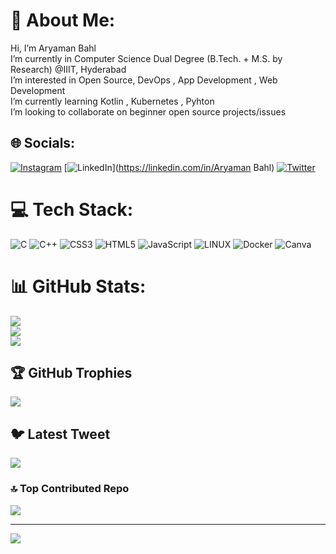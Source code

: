 # 💫 About Me:
Hi, I’m Aryaman Bahl<br>I’m currently in Computer Science Dual Degree (B.Tech. + M.S. by Research) @IIIT, Hyderabad<br>I’m interested in Open Source, DevOps , App Development , Web Development<br>I’m currently learning  Kotlin , Kubernetes , Pyhton <br>I’m looking to collaborate on beginner open source projects/issues<br>


## 🌐 Socials:
[![Instagram](https://img.shields.io/badge/Instagram-%23E4405F.svg?logo=Instagram&logoColor=white)](https://instagram.com/aryamanbahl21) [![LinkedIn](https://img.shields.io/badge/LinkedIn-%230077B5.svg?logo=linkedin&logoColor=white)](https://linkedin.com/in/Aryaman Bahl) [![Twitter](https://img.shields.io/badge/Twitter-%231DA1F2.svg?logo=Twitter&logoColor=white)](https://twitter.com/AryamanBahl12) 

# 💻 Tech Stack:
![C](https://img.shields.io/badge/c-%2300599C.svg?style=for-the-badge&logo=c&logoColor=white) ![C++](https://img.shields.io/badge/c++-%2300599C.svg?style=for-the-badge&logo=c%2B%2B&logoColor=white) ![CSS3](https://img.shields.io/badge/css3-%231572B6.svg?style=for-the-badge&logo=css3&logoColor=white) ![HTML5](https://img.shields.io/badge/html5-%23E34F26.svg?style=for-the-badge&logo=html5&logoColor=white) ![JavaScript](https://img.shields.io/badge/javascript-%23323330.svg?style=for-the-badge&logo=javascript&logoColor=%23F7DF1E) ![LINUX](https://img.shields.io/badge/Linux-FCC624?style=for-the-badge&logo=linux&logoColor=black) ![Docker](https://img.shields.io/badge/docker-%230db7ed.svg?style=for-the-badge&logo=docker&logoColor=white) ![Canva](https://img.shields.io/badge/Canva-%2300C4CC.svg?style=for-the-badge&logo=Canva&logoColor=white)
# 📊 GitHub Stats:
![](https://github-readme-stats.vercel.app/api?username=ABiiitH&theme=dark&hide_border=true&include_all_commits=false&count_private=false)<br/>
![](https://github-readme-streak-stats.herokuapp.com/?user=ABiiitH&theme=dark&hide_border=true)<br/>
![](https://github-readme-stats.vercel.app/api/top-langs/?username=ABiiitH&theme=dark&hide_border=true&include_all_commits=false&count_private=false&layout=compact)

## 🏆 GitHub Trophies
![](https://github-profile-trophy.vercel.app/?username=ABiiitH&theme=radical&no-frame=true&no-bg=true&margin-w=4)

## 🐦 Latest Tweet
[![](https://gtce.itsvg.in/api?username=AryamanBahl12)](https://github.com/VishwaGauravIn/github-twitter-card-embed)

### 🔝 Top Contributed Repo
![](https://github-contributor-stats.vercel.app/api?username=ABiiitH&limit=5&theme=dark&combine_all_yearly_contributions=true)

---
[![](https://visitcount.itsvg.in/api?id=ABiiitH&icon=3&color=3)](https://visitcount.itsvg.in)

<!-- Proudly created with GPRM ( https://gprm.itsvg.in ) -->
